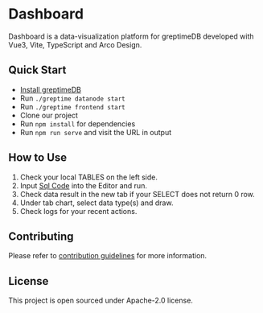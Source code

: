 # Dashboard

Dashboard is a data-visualization platform for greptimeDB developed with Vue3, Vite, TypeScript and Arco Design.


## Quick Start

- [Install greptimeDB](https://docs.greptime.com/installation/overview)
- Run `./greptime datanode start`
- Run `./greptime frontend start`
- Clone our project
- Run `npm install` for dependencies
- Run `npm run serve` and visit the URL in output

## How to Use
1. Check your local TABLES on the left side.
2. Input [Sql Code](https://docs.greptime.com/user-guide/reading-writing-data) into the Editor and run.
3. Check data result in the new tab if your SELECT does not return 0 row.
4. Under tab chart, select data type(s) and draw.
5. Check logs for your recent actions.

## Contributing
Please refer to [contribution guidelines](https://github.com/GreptimeTeam/greptimedb/blob/75dcf2467b022d4378f904efe5aae5027298986e/CONTRIBUTING.md) for more information.

## License

This project is open sourced under Apache-2.0 license.
